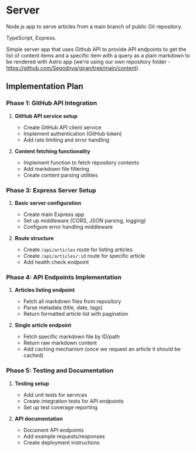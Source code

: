 # Server

Node.js app to serve articles from a main branch of public Git repository.

TypeScript, Express.

Simple server app that uses Github API to provide API endpoints to get the list of content items and a specific item with a query as a plain markdown to be rendered with Astro app (we're using our own repository folder - https://github.com/Segodnya/giran/tree/main/content).

## Implementation Plan

### Phase 1: GitHub API Integration
1. **GitHub API service setup**
   - Create GitHub API client service
   - Implement authentication (GitHub token)
   - Add rate limiting and error handling

2. **Content fetching functionality**
   - Implement function to fetch repository contents
   - Add markdown file filtering
   - Create content parsing utilities

### Phase 3: Express Server Setup
1. **Basic server configuration**
   - Create main Express app
   - Set up middleware (CORS, JSON parsing, logging)
   - Configure error handling middleware

2. **Route structure**
   - Create `/api/articles` route for listing articles
   - Create `/api/articles/:id` route for specific article
   - Add health check endpoint

### Phase 4: API Endpoints Implementation
1. **Articles listing endpoint**
   - Fetch all markdown files from repository
   - Parse metadata (title, date, tags)
   - Return formatted article list with pagination

2. **Single article endpoint**
   - Fetch specific markdown file by ID/path
   - Return raw markdown content
   - Add caching mechanism (once we request an article it should be cached)

### Phase 5: Testing and Documentation
1. **Testing setup**
   - Add unit tests for services
   - Create integration tests for API endpoints
   - Set up test coverage reporting

2. **API documentation**
   - Document API endpoints
   - Add example requests/responses
   - Create deployment instructions
